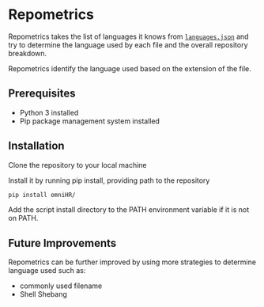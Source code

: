 # Repometrics

Repometrics takes the list of languages it knows from [`languages.json`](/src/repometrics/data/languages.json) and try to determine the language used by each file and the overall repository breakdown.

Repometrics identify the language used based on the extension of the file.

## Prerequisites
- Python 3 installed
- Pip package management system installed

## Installation
Clone the repository to your local machine

Install it by running pip install, providing path to the repository
```bash
pip install omniHR/
```  

Add the script install directory to the PATH environment variable if it is not on PATH.

## Future Improvements

Repometrics can be further improved by using more strategies to determine language used such as:
- commonly used filename
- Shell Shebang